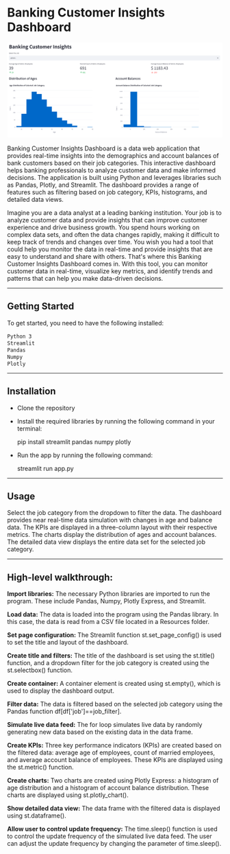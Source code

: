 # Banking Customer Insights Dashboard

![app](./Images/app.png)

Banking Customer Insights Dashboard is a data web application that provides real-time insights into the demographics and account balances of bank customers based on their job categories. This interactive dashboard helps banking professionals to analyze customer data and make informed decisions. The application is built using Python and leverages libraries such as Pandas, Plotly, and Streamlit. The dashboard provides a range of features such as filtering based on job category, KPIs, histograms, and detailed data views.

Imagine you are a data analyst at a leading banking institution. Your job is to analyze customer data and provide insights that can improve customer experience and drive business growth. You spend hours working on complex data sets, and often the data changes rapidly, making it difficult to keep track of trends and changes over time. You wish you had a tool that could help you monitor the data in real-time and provide insights that are easy to understand and share with others. That's where this Banking Customer Insights Dashboard comes in. With this tool, you can monitor customer data in real-time, visualize key metrics, and identify trends and patterns that can help you make data-driven decisions.


---

## Getting Started
To get started, you need to have the following installed:

    Python 3
    Streamlit
    Pandas
    Numpy
    Plotly

---

## Installation

- Clone the repository

- Install the required libraries by running the following command in your terminal:
    
    pip install streamlit pandas numpy plotly

- Run the app by running the following command:

    streamlit run app.py

---

## Usage
Select the job category from the dropdown to filter the data.
The dashboard provides near real-time data simulation with changes in age and balance data.
The KPIs are displayed in a three-column layout with their respective metrics.
The charts display the distribution of ages and account balances.
The detailed data view displays the entire data set for the selected job category.

---

## High-level walkthrough:

**Import libraries:** The necessary Python libraries are imported to run the program. These include Pandas, Numpy, Plotly Express, and Streamlit.

**Load data:** The data is loaded into the program using the Pandas library. In this case, the data is read from a CSV file located in a Resources folder.

**Set page configuration:** The Streamlit function st.set_page_config() is used to set the title and layout of the dashboard.

**Create title and filters:** The title of the dashboard is set using the st.title() function, and a dropdown filter for the job category is created using the st.selectbox() function.

**Create container:** A container element is created using st.empty(), which is used to display the dashboard output.

**Filter data:** The data is filtered based on the selected job category using the Pandas function df[df['job']==job_filter].

**Simulate live data feed:** The for loop simulates live data by randomly generating new data based on the existing data in the data frame.

**Create KPIs:** Three key performance indicators (KPIs) are created based on the filtered data: average age of employees, count of married employees, and average account balance of employees. These KPIs are displayed using the st.metric() function.

**Create charts:** Two charts are created using Plotly Express: a histogram of age distribution and a histogram of account balance distribution. These charts are displayed using st.plotly_chart().

**Show detailed data view:** The data frame with the filtered data is displayed using st.dataframe().

**Allow user to control update frequency:** The time.sleep() function is used to control the update frequency of the simulated live data feed. The user can adjust the update frequency by changing the parameter of time.sleep().